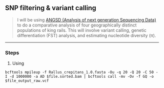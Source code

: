 ## SNP filtering & variant calling
> I will be using [ANGSD (Analysis of next generation Sequencing Data)](http://www.popgen.dk/angsd/index.php/ANGSD) to do a comparative analysis of four geographically distinct populations of king rails. This will involve variant calling, genetic differentiation (FST) analysis, and estimating nucleotide diversity (π).
---
### Steps
1. Using
```
bcftools mpileup -f Rallus_crepitans_1.0.fasta -Ou -q 20 -Q 20 -C 50 -I -d 1000000 -a AD $file.sorted.bam | bcftools call -mv -Ov -f GQ -o $file_output_raw.vcf
```
